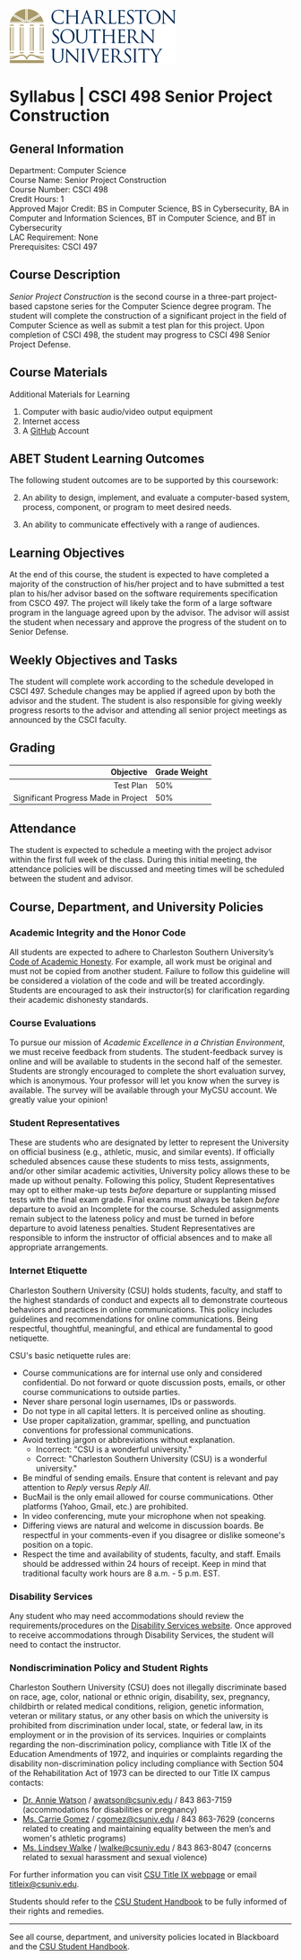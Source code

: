 ![CSU Logo](../media/CSU_logo.svg "Charleston Southern University")

Syllabus | CSCI 498 Senior Project Construction
===============================================

## General Information

Department: Computer Science  
Course Name: Senior Project Construction  
Course Number: CSCI 498  
Credit Hours: 1  
Approved Major Credit: BS in Computer Science, BS in Cybersecurity, BA in Computer and Information Sciences, BT in Computer Science, and BT in Cybersecurity  
LAC Requirement: None  
Prerequisites: CSCI 497

## Course Description

*Senior Project Construction* is the second course in a three-part project-based capstone series for the Computer Science degree program. The student will complete the construction of a significant project in the field of Computer Science as well as submit a test plan for this project. Upon completion of CSCI 498, the student may progress to CSCI 498 Senior Project Defense.

## Course Materials

Additional Materials for Learning

1.  Computer with basic audio/video output equipment
2.  Internet access
3.  A [GitHub](https://github.com/) Account


## ABET Student Learning Outcomes

The following student outcomes are to be supported by this coursework:

2.  An ability to design, implement, and evaluate a computer-based system, process, component, or program to meet desired needs.

3.  An ability to communicate effectively with a range of audiences.


## Learning Objectives

At the end of this course, the student is expected to have completed a majority of the construction of his/her project and to have submitted a test plan to his/her advisor based on the software requirements specification from CSCO 497. The project will likely take the form of a large software program in the language agreed upon by the advisor. The advisor will assist the student when necessary and approve the progress of the student on to Senior Defense.

## Weekly Objectives and Tasks

The student will complete work according to the schedule developed in CSCI 497. Schedule changes may be applied if agreed upon by both the advisor and the student. The student is also responsible for giving weekly progress resorts to the advisor and attending all senior project meetings as announced by the CSCI faculty.

## Grading

| Objective                            | Grade Weight |
|-------------------------------------:|--------------|
| Test Plan                            | 50%          |
| Significant Progress Made in Project | 50%          |

## Attendance

The student is expected to schedule a meeting with the project advisor within the first full week of the class. During this initial meeting, the attendance policies will be discussed and meeting times will be scheduled between the student and advisor.

## Course, Department, and University Policies

### Academic Integrity and the Honor Code

All students are expected to adhere to Charleston Southern University’s [Code of Academic Honesty](https://www.charlestonsouthern.edu/wp-content/uploads/Policy-R-58-updated-Feb-2023.pdf). For example, all work must be original and must not be copied from another student. Failure to follow this guideline will be considered a violation of the code and will be treated accordingly. Students are encouraged to ask their instructor(s) for clarification regarding their academic dishonesty standards.

### Course Evaluations

To pursue our mission of *Academic Excellence in a Christian Environment*, we must receive feedback from students. The student-feedback survey is online and will be available to students in the second half of the semester. Students are strongly encouraged to complete the short evaluation survey, which is anonymous. Your professor will let you know when the survey is available. The survey will be available through your MyCSU account. We greatly value your opinion!

### Student Representatives

These are students who are designated by letter to represent the University on official business (e.g., athletic, music, and similar events). If officially scheduled absences cause these students to miss tests, assignments, and/or other similar academic activities, University policy allows these to be made up without penalty. Following this policy, Student Representatives may opt to either make-up tests *before* departure or supplanting missed tests with the final exam grade. Final exams must always be taken *before* departure to avoid an Incomplete for the course. Scheduled assignments remain subject to the lateness policy and must be turned in before departure to avoid lateness penalties. Student Representatives are responsible to inform the instructor of official absences and to make all appropriate arrangements.

### Internet Etiquette

Charleston Southern University (CSU) holds students, faculty, and staff to the highest standards of conduct and expects all to demonstrate courteous behaviors and practices in online communications. This policy includes guidelines and recommendations for online communications. Being respectful, thoughtful, meaningful, and ethical are fundamental to good netiquette.

CSU's basic netiquette rules are:

*  Course communications are for internal use only and considered confidential. Do not forward or quote discussion posts, emails, or other course communications to outside parties.
*  Never share personal login usernames, IDs or passwords.
*  Do not type in all capital letters. It is perceived online as shouting.
*  Use proper capitalization, grammar, spelling, and punctuation conventions for professional communications.
*  Avoid texting jargon or abbreviations without explanation.
    *   Incorrect: "CSU is a wonderful university."
    *   Correct: "Charleston Southern University (CSU) is a wonderful university."
*  Be mindful of sending emails. Ensure that content is relevant and pay attention to *Reply* versus *Reply All*. 
*  BucMail is the only email allowed for course communications. Other platforms (Yahoo, Gmail, etc.) are prohibited. 
*  In video conferencing, mute your microphone when not speaking.
*  Differing views are natural and welcome in discussion boards. Be respectful in your comments-even if you disagree or dislike someone's position on a topic. 
*  Respect the time and availability of students, faculty, and staff. Emails should be addressed within 24 hours of receipt. Keep in mind that traditional faculty work hours are 8 a.m. - 5 p.m. EST.

### Disability Services

Any student who may need accommodations should review the requirements/procedures on the [Disability Services website](https://www.charlestonsouthern.edu/academics/student-success-center/disability-services/). Once approved to receive accommodations through Disability Services, the student will need to contact the instructor.

### Nondiscrimination Policy and Student Rights

Charleston Southern University (CSU) does not illegally discriminate based on race, age, color, national or ethnic origin, disability, sex, pregnancy, childbirth or related medical conditions, religion, genetic information, veteran or military status, or any other basis on which the university is prohibited from discrimination under local, state, or federal law, in its employment or in the provision of its services. Inquiries or complaints regarding the non-discrimination policy, compliance with Title IX of the Education Amendments of 1972, and inquiries or complaints regarding the disability non-discrimination policy including compliance with Section 504 of the Rehabilitation Act of 1973 can be directed to our Title IX campus contacts: 

*  [Dr. Annie Watson](https://www.charlestonsouthern.edu/directory/watson-annie/) / <awatson@csuniv.edu> / 843 863-7159 (accommodations for disabilities or pregnancy)
*  [Ms. Carrie Gomez](https://www.charlestonsouthern.edu/directory/carrie-gomez/) /  <cgomez@csuniv.edu> / 843 863-7629 (concerns related to creating and maintaining equality between the men’s and women's athletic programs)
*  [Ms. Lindsey Walke](https://www.charlestonsouthern.edu/directory/walke-lindsey/) /  <lwalke@csuniv.edu> / 843 863-8047 (concerns related to sexual harassment and sexual violence) 

For further information you can visit [CSU Title IX webpage]( https://www.charlestonsouthern.edu/offices/title-ix/) or email <titleix@csuniv.edu>. 

Students should refer to the [CSU Student Handbook](https://www.charlestonsouthern.edu/current-students/student-resources/) to be fully informed of their rights and remedies.

------------

See all course, department, and university policies located in Blackboard and the [CSU Student Handbook](https://www.charlestonsouthern.edu/current-students/student-resources/).